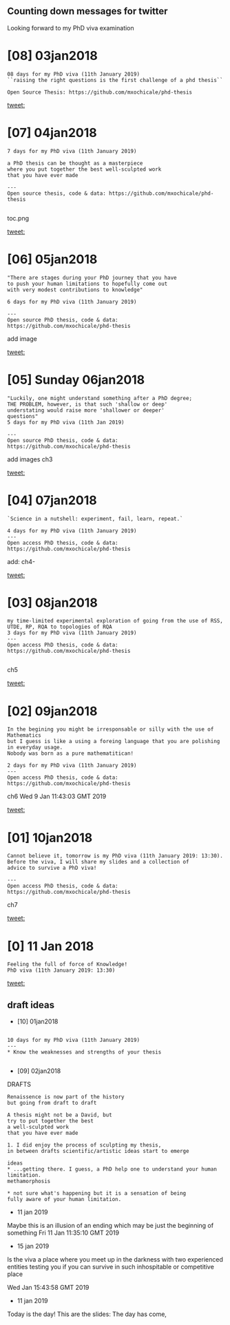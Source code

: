 Counting down messages for twitter
---

Looking forward to my PhD viva examination



# [08] 03jan2018


```
08 days for my PhD viva (11th January 2019)
``raising the right questions is the first challenge of a phd thesis``

Open Source Thesis: https://github.com/mxochicale/phd-thesis
```


[tweet:](https://twitter.com/_mxochicale/status/1080859998794731520)



# [07] 04jan2018

```
7 days for my PhD viva (11th January 2019)

a PhD thesis can be thought as a masterpiece 
where you put together the best well-sculpted work 
that you have ever made

---
Open source thesis, code & data: https://github.com/mxochicale/phd-thesis


```

toc.png

[tweet:](https://twitter.com/_mxochicale/status/1081220937805193216)











# [06] 05jan2018

```
"There are stages during your PhD journey that you have 
to push your human limitations to hopefully come out 
with very modest contributions to knowledge"

6 days for my PhD viva (11th January 2019)

---
Open source PhD thesis, code & data: https://github.com/mxochicale/phd-thesis

```
add image

[tweet:](https://twitter.com/_mxochicale/status/1081635742399582208)



# [05] Sunday 06jan2018

```
"Luckily, one might understand something after a PhD degree; 
THE PROBLEM, however, is that such 'shallow or deep' 
understating would raise more 'shallower or deeper' 
questions" 
5 days for my PhD viva (11th Jan 2019)

---
Open source PhD thesis, code & data: https://github.com/mxochicale/phd-thesis

```
add images ch3


[tweet:](https://twitter.com/_mxochicale/status/1081912325156806658)




# [04] 07jan2018

```
`Science in a nutshell: experiment, fail, learn, repeat.`

4 days for my PhD viva (11th January 2019)
---
Open access PhD thesis, code & data: https://github.com/mxochicale/phd-thesis

```

add: ch4-

[tweet:](https://twitter.com/_mxochicale/status/1082337018959548417)



# [03] 08jan2018

```
my time-limited experimental exploration of going from the use of RSS, UTDE, RP, RQA to topologies of RQA
3 days for my PhD viva (11th January 2019)
---
Open access PhD thesis, code & data: https://github.com/mxochicale/phd-thesis


```
ch5

[tweet:](https://twitter.com/_mxochicale/status/1082610782393774080)


# [02] 09jan2018

```
In the begining you might be irresponsable or silly with the use of Mathematics
but I guess is like a using a foreing language that you are polishing in everyday usage. 
Nobody was born as a pure mathematitican! 

2 days for my PhD viva (11th January 2019)
---
Open access PhD thesis, code & data: https://github.com/mxochicale/phd-thesis

```
ch6
Wed  9 Jan 11:43:03 GMT 2019

[tweet:](https://twitter.com/_mxochicale/status/1082969841294823425)



# [01] 10jan2018

```
Cannot believe it, tomorrow is my PhD viva (11th January 2019: 13:30). 
Before the viva, I will share my slides and a collection of 
advice to survive a PhD viva! 

---
Open access PhD thesis, code & data: https://github.com/mxochicale/phd-thesis

```

ch7

[tweet:](https://twitter.com/_mxochicale/status/1083385662441701377)





# [0] 11 Jan 2018


```
Feeling the full of force of Knowledge! 
PhD viva (11th January 2019: 13:30) 

```

[tweet:](https://twitter.com/_mxochicale/status/1083715633538318336)





## draft ideas


* [10] 01jan2018


```

10 days for my PhD viva (11th January 2019)
---
* Know the weaknesses and strengths of your thesis


```

*  [09] 02jan2018


DRAFTS 
```
Renaissence is now part of the history 
but going from draft to draft 

A thesis might not be a David, but 
try to put together the best 
a well-sculpted work 
that you have ever made

1. I did enjoy the process of sculpting my thesis,
in between drafts scientific/artistic ideas start to emerge 

ideas
* ...getting there. I guess, a PhD help one to understand your human limitation. 
methamorphosis 

* not sure what's happening but it is a sensation of being 
fully aware of your human limitation. 
```

* 11 jan 2019

Maybe this is an illusion of an ending 
which may be just the beginning of something
Fri 11 Jan 11:35:10 GMT 2019


* 15 jan 2019

Is the viva a place where you meet up
in the darkness with two experienced entities
testing you if you can survive in such 
inhospitable or competitive place

Wed   Jan 15:43:58 GMT 2019


* 11 jan 2019

Today is the day!
This are the slides:
The day has come,



